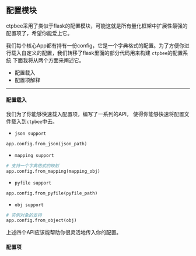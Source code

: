 ## 配置模块

ctpbee采用了类似于flask的配置模块，可能这就是所有量化框架中扩展性最强的配置项了，希望你能爱上它。

我们每个核心App都有持有一份config，它是一个字典格式的配置。为了方便你进行载入自定义的配置，我们转移了flask里面的部分代码用来构建
`ctpbee`的配置系统
下面我将从两个方面来阐述它。
- 配置载入
- 配置项解释
---
#### 配置载入
我们为了你能够快速载入配置项，编写了一系列的API， 使得你能够快速将配置文件载入到`ctpbee`中去。
- `json support`

```python
app.config.from_json(json_path)
```

- `mapping support`

```python
# 支持一个字典格式的映射
app.config.from_mapping(mapping_obj)
```

- `pyfile support`

```python
app.config.from_pyfile(pyfile_path)
```

- `obj support`

```python
# 实例对象的支持
app.config.from_object(obj)
```

上述四个API应该能帮助你很灵活地传入你的配置。

#### 配置项
